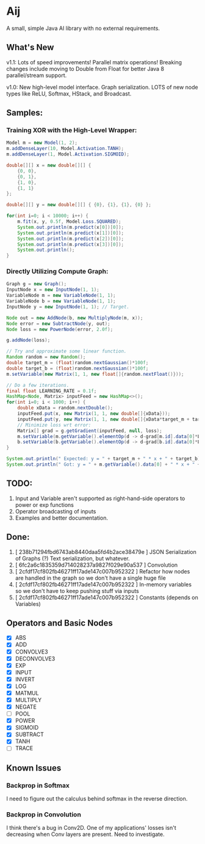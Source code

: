 # Aij
A small, simple Java AI library with no external requirements.

## What's New

v1.1: Lots of speed improvements!  Parallel matrix operations!  Breaking changes include moving to Double from Float for better Java 8 parallel/stream support.

v1.0: New high-level model interface.  Graph serialization.  LOTS of new node types like ReLU, Softmax, HStack, and Broadcast.

## Samples:

### Training XOR with the High-Level Wrapper:

```java
Model m = new Model(1, 2);
m.addDenseLayer(10, Model.Activation.TANH);
m.addDenseLayer(1, Model.Activation.SIGMOID);

double[][] x = new double[][] {
    {0, 0},
    {0, 1},
    {1, 0},
    {1, 1}
};

double[][] y = new double[][] { {0}, {1}, {1}, {0} };

for(int i=0; i < 10000; i++) {
    m.fit(x, y, 0.5f, Model.Loss.SQUARED);
    System.out.println(m.predict(x[0])[0]);
    System.out.println(m.predict(x[1])[0]);
    System.out.println(m.predict(x[2])[0]);
    System.out.println(m.predict(x[3])[0]);
    System.out.println();
}

```

### Directly Utilizing Compute Graph:

```java
Graph g = new Graph();
InputNode x = new InputNode(1, 1);
VariableNode m = new VariableNode(1, 1);
VariableNode b = new VariableNode(1, 1);
InputNode y = new InputNode(1, 1); // Target.

Node out = new AddNode(b, new MultiplyNode(m, x));
Node error = new SubtractNode(y, out);
Node loss = new PowerNode(error, 2.0f);

g.addNode(loss);

// Try and approximate some linear function.
Random random = new Random();
double target_m = (float)random.nextGaussian()*100f;
double target_b = (float)random.nextGaussian()*100f;
m.setVariable(new Matrix(1, 1, new float[]{random.nextFloat()}));

// Do a few iterations.
final float LEARNING_RATE = 0.1f;
HashMap<Node, Matrix> inputFeed = new HashMap<>();
for(int i=0; i < 1000; i++) {
    double xData = random.nextDouble();
    inputFeed.put(x, new Matrix(1, 1, new double[]{xData}));
    inputFeed.put(y, new Matrix(1, 1, new double[]{xData*target_m + target_b}));
    // Minimize loss wrt error:
    Matrix[] grad = g.getGradient(inputFeed, null, loss);
    m.setVariable(m.getVariable().elementOp(d -> d-grad[m.id].data[0]*LEARNING_RATE));
    b.setVariable(b.getVariable().elementOp(d -> d-grad[b.id].data[0]*LEARNING_RATE));
}

System.out.println(" Expected: y = " + target_m + " * x + " + target_b);
System.out.println(" Got: y = " + m.getVariable().data[0] + " * x + " + b.getVariable().data[0]);

```

## TODO:

1. Input and Variable aren't supported as right-hand-side operators to power or exp functions
1. Operator broadcasting of inputs
1. Examples and better documentation.

## Done:

1. [ 238b71294fbd6743ab8440daa5fd4b2ace38479e ] JSON Serialization of Graphs (?) Text serialization, but whatever.
1. [ 6fc2a6c1835359d714028237a9827f029e90a537 ] Convolution
1. [ 2cfdf17cf802fb46271ff17ade147c007b952322 ] Refactor how nodes are handled in the graph so we don't have a single huge file
1. [ 2cfdf17cf802fb46271ff17ade147c007b952322 ] In-memory variables so we don't have to keep pushing stuff via inputs
1. [ 2cfdf17cf802fb46271ff17ade147c007b952322 ] Constants (depends on Variables)


## Operators and Basic Nodes

- [x] ABS
- [x] ADD
- [x] CONVOLVE3
- [X] DECONVOLVE3
- [x] EXP
- [x] INPUT
- [x] INVERT
- [x] LOG
- [x] MATMUL
- [x] MULTIPLY
- [x] NEGATE
- [ ] POOL
- [x] POWER
- [x] SIGMOID
- [x] SUBTRACT
- [x] TANH
- [ ] TRACE

## Known Issues

### Backprop in Softmax

I need to figure out the calculus behind softmax in the reverse direction.  

### Backprop in Convolution

I think there's a bug in Conv2D.  One of my applications' losses isn't decreasing when Conv layers are present.  Need to investigate.


